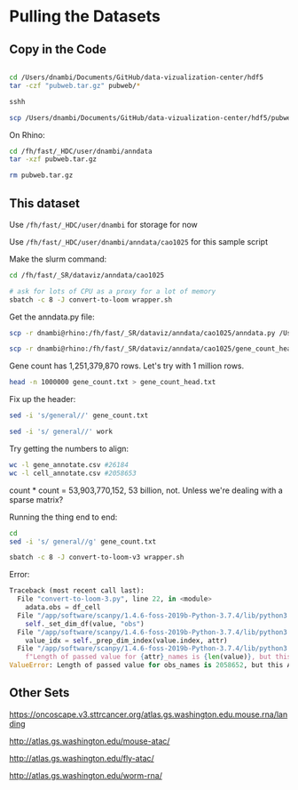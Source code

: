 # Pulling the Datasets

## Copy in the Code

```bash

cd /Users/dnambi/Documents/GitHub/data-vizualization-center/hdf5
tar -czf "pubweb.tar.gz" pubweb/*

sshh

scp /Users/dnambi/Documents/GitHub/data-vizualization-center/hdf5/pubweb.tar.gz dnambi@rhino:/fh/fast/_HDC/user/dnambi/anndata
```

On Rhino:

```bash
cd /fh/fast/_HDC/user/dnambi/anndata
tar -xzf pubweb.tar.gz

rm pubweb.tar.gz
```

## This dataset

Use ```/fh/fast/_HDC/user/dnambi``` for storage for now

Use ```/fh/fast/_HDC/user/dnambi/anndata/cao1025``` for this sample script

Make the slurm command:


```bash
cd /fh/fast/_SR/dataviz/anndata/cao1025

# ask for lots of CPU as a proxy for a lot of memory
sbatch -c 8 -J convert-to-loom wrapper.sh

```
Get the anndata.py file:

```bash
scp -r dnambi@rhino:/fh/fast/_SR/dataviz/anndata/cao1025/anndata.py /Users/dnambi/Documents

scp -r dnambi@rhino:/fh/fast/_SR/dataviz/anndata/cao1025/gene_count_head.txt /Users/dnambi/Documents

```

Gene count has 1,251,379,870 rows. Let's try with 1 million rows.

```bash
head -n 1000000 gene_count.txt > gene_count_head.txt
```

Fix up the header:

```bash
sed -i 's/general//' gene_count.txt

sed -i 's/ general//' work

```


Try getting the numbers to align:
```bash
wc -l gene_annotate.csv #26184
wc -l cell_annotate.csv #2058653
```

count * count = 53,903,770,152, 53 billion, not. Unless we're dealing with a sparse matrix? 


Running the thing end to end:

```bash
cd 
sed -i 's/ general//g' gene_count.txt

sbatch -c 8 -J convert-to-loom-v3 wrapper.sh

```


Error:

```python
Traceback (most recent call last):
  File "convert-to-loom-3.py", line 22, in <module>
    adata.obs = df_cell
  File "/app/software/scanpy/1.4.6-foss-2019b-Python-3.7.4/lib/python3.7/site-packages/anndata/_core/anndata.py", line 801, in obs
    self._set_dim_df(value, "obs")
  File "/app/software/scanpy/1.4.6-foss-2019b-Python-3.7.4/lib/python3.7/site-packages/anndata/_core/anndata.py", line 750, in _set_dim_df
    value_idx = self._prep_dim_index(value.index, attr)
  File "/app/software/scanpy/1.4.6-foss-2019b-Python-3.7.4/lib/python3.7/site-packages/anndata/_core/anndata.py", line 763, in _prep_dim_index
    f"Length of passed value for {attr}_names is {len(value)}, but this AnnData has shape: {self.shape}"
ValueError: Length of passed value for obs_names is 2058652, but this AnnData has shape: (3, 1251379869)
```




## Other Sets

https://oncoscape.v3.sttrcancer.org/atlas.gs.washington.edu.mouse.rna/landing

http://atlas.gs.washington.edu/mouse-atac/

http://atlas.gs.washington.edu/fly-atac/

http://atlas.gs.washington.edu/worm-rna/